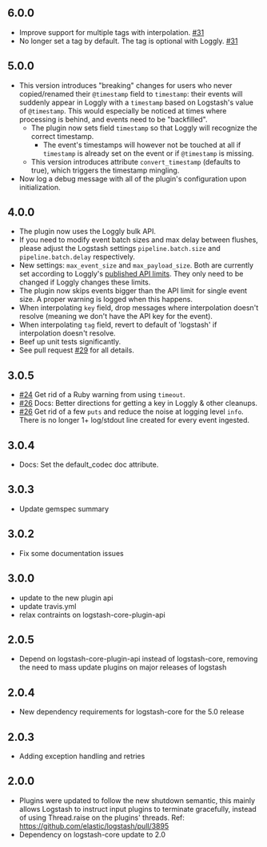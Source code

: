 ## 6.0.0
  - Improve support for multiple tags with interpolation.
    [#31](https://github.com/logstash-plugins/logstash-output-loggly/pull/31)
  - No longer set a tag by default. The tag is optional with Loggly.
    [#31](https://github.com/logstash-plugins/logstash-output-loggly/pull/31)

## 5.0.0
  - This version introduces "breaking" changes for users who never copied/renamed
    their `@timestamp` field to `timestamp`: their events will suddenly appear
    in Loggly with a `timestamp` based on Logstash's value of `@timestamp`.
    This would especially be noticed at times where processing is behind, and
    events need to be "backfilled".
    - The plugin now sets field `timestamp` so that Loggly will recognize the
      correct timestamp.
      - The event's timestamps will however not be touched at all if `timestamp`
        is already set on the event or if `@timestamp` is missing.
    - This version introduces attribute `convert_timestamp` (defaults to true), which
      triggers the timestamp mingling.
  - Now log a debug message with all of the plugin's configuration upon initialization.

## 4.0.0
  - The plugin now uses the Loggly bulk API.
  - If you need to modify event batch sizes and max delay between flushes,
    please adjust the Logstash settings `pipeline.batch.size` and
    `pipeline.batch.delay` respectively.
  - New settings: `max_event_size` and `max_payload_size`.
    Both are currently set according to Loggly's [published API limits](https://www.loggly.com/docs/http-bulk-endpoint/).
    They only need to be changed if Loggly changes these limits.
  - The plugin now skips events bigger than the API limit for single event size.
    A proper warning is logged when this happens.
  - When interpolating `key` field, drop messages where interpolation doesn't
    resolve (meaning we don't have the API key for the event).
  - When interpolating `tag` field, revert to default of 'logstash' if interpolation doesn't resolve.
  - Beef up unit tests significantly.
  - See pull request [#29](https://github.com/logstash-plugins/logstash-output-loggly/pull/29) for all details.

## 3.0.5
  - [#24](https://github.com/logstash-plugins/logstash-output-loggly/pull/24)
    Get rid of a Ruby warning from using `timeout`.
  - [#26](https://github.com/logstash-plugins/logstash-output-loggly/pull/26)
    Docs: Better directions for getting a key in Loggly & other cleanups.
  - [#26](https://github.com/logstash-plugins/logstash-output-loggly/pull/26)
    Get rid of a few `puts` and reduce the noise at logging level `info`.
    There is no longer 1+ log/stdout line created for every event ingested.

## 3.0.4
  - Docs: Set the default\_codec doc attribute.

## 3.0.3
  - Update gemspec summary

## 3.0.2
  - Fix some documentation issues

## 3.0.0
 - update to the new plugin api
 - update travis.yml
 - relax contraints on logstash-core-plugin-api

## 2.0.5
  - Depend on logstash-core-plugin-api instead of logstash-core, removing the need to mass update plugins on major releases of logstash

## 2.0.4
  - New dependency requirements for logstash-core for the 5.0 release

## 2.0.3
 - Adding exception handling and retries

## 2.0.0
 - Plugins were updated to follow the new shutdown semantic, this mainly allows Logstash to instruct input plugins to terminate gracefully, 
   instead of using Thread.raise on the plugins' threads. Ref: https://github.com/elastic/logstash/pull/3895
 - Dependency on logstash-core update to 2.0
